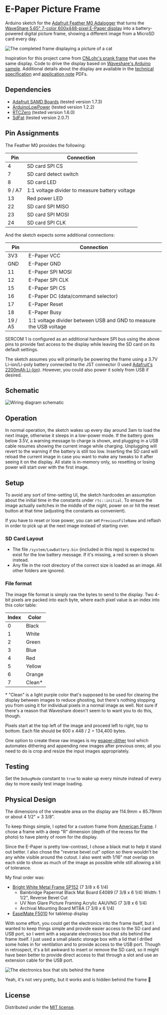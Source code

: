 # E-Paper Picture Frame

Arduino sketch for the [Adafruit Feather M0 Adalogger](https://www.adafruit.com/product/2796) that turns the [WaveShare 5.65" 7-color 600x448-pixel E-Paper display](https://www.waveshare.com/product/displays/e-paper/epaper-1/5.65inch-e-paper-module-f.htm) into a battery-powered digital picture frame, showing a different image from a MicroSD card every day.

![The completed frame displaying a picture of a cat](images/frame.jpg)

Inspiration for this project came from [CNLohr's prank frame](https://www.youtube.com/watch?v=YawP9RjPcJA) that uses the same display. Code to drive the display based on [Waveshare's Arduino sample](https://github.com/waveshare/e-Paper/tree/master/Arduino/epd5in65f). Additional details about the display are available in the [technical specification](https://www.waveshare.com/w/upload/7/7a/5.65inch_e-Paper_%28F%29_Sepecification.pdf) and [application note](https://www.waveshare.com/w/upload/b/b5/5.65inch_e-Paper_%EF%BC%88F%EF%BC%89_Application_Note_Reference_Design.pdf) PDFs.

## Dependencies

* [Adafruit SAMD Boards](https://github.com/adafruit/ArduinoCore-samd) (tested version 1.7.3)
* [ArduinoLowPower](https://github.com/arduino-libraries/ArduinoLowPower) (tested version 1.2.2)
* [RTCZero](https://github.com/arduino-libraries/RTCZero) (tested version 1.6.0)
* [SdFat](https://github.com/greiman/SdFat) (tested version 2.0.7)

## Pin Assignments

The Feather M0 provides the following:

| Pin       | Connection                                                            |
| --------- | --------------------------------------------------------------------- |
| 4         | SD card SPI CS                                                        |
| 7         | SD card detect switch                                                 |
| 8         | SD card LED                                                           |
| 9 / A7    | 1:1 voltage divider to measure battery voltage                        |
| 13        | Red power LED                                                         |
| 22        | SD card SPI MISO                                                      |
| 23        | SD card SPI MOSI                                                      |
| 24        | SD card SPI CLK                                                       |

And the sketch expects some additional connections:

| Pin       | Connection                                                            |
| --------- | --------------------------------------------------------------------- |
| 3V3       | E-Paper VCC                                                           |
| GND       | E-Paper GND                                                           |
| 11        | E-Paper SPI MOSI                                                      |
| 12        | E-Paper SPI CLK                                                       |
| 15        | E-Paper SPI CS                                                        |
| 16        | E-Paper DC (data/command selector)                                    |
| 17        | E-Paper Reset                                                         |
| 18        | E-Paper Busy                                                          |
| 19 / A5   | 1:1 voltage divider between USB and GND to measure the USB voltage    |

SERCOM 1 is configured as an additional hardware SPI bus using the above pins to provide fast access to the display while leaving the SD card on its default settings.

The sketch assumes you will primarily be powering the frame using a 3.7V Li-ion/Li-poly battery connected to the JST connector (I used [Adafruit's 2200mAh Li-Ion](https://www.adafruit.com/product/1781)). However, you could also power it solely from USB if desired.

## Schematic

![Wiring diagram schematic](images/schematic.svg)

## Operation

In normal operation, the sketch wakes up every day around 3am to load the next image, otherwise it sleeps in a low-power mode. If the battery goes below 3.5V, a warning message to charge is shown, and plugging in a USB cable resumes showing the current image while charging. Unplugging will revert to the warning if the battery is still too low. Inserting the SD card will reload the current image in case you want to make any tweaks to it after seeing it on the display. All state is in-memory only, so resetting or losing power will start over with the first image.

## Setup

To avoid any sort of time-setting UI, the sketch hardcodes an assumption about the initial time in the constants under `rtc::initial`. To ensure the image actually switches in the middle of the night, power on or hit the reset button at that time (adjusting the constants as convenient).

If you have to reset or lose power, you can set `PreviousFileName` and reflash in order to pick up at the next image instead of starting over.

### SD Card Layout

* The file `/system/LowBattery.bin` (included in this repo) is expected to exist for the low battery message. If it's missing, a red screen is shown instead.
* Any file in the root directory of the correct size is loaded as an image. All other folders are ignored.

### File format

The image file format is simply raw the bytes to send to the display. Two 4-bit pixels are packed into each byte, where each pixel value is an index into this color table:

| Index | Color  |
| ----- | ------ |
| 0     | Black  |
| 1     | White  |
| 2     | Green  |
| 3     | Blue   |
| 4     | Red    |
| 5     | Yellow |
| 6     | Orange |
| 7     | Clean* |

\* "Clean" is a light purple color that's supposed to be used for clearing the display between images to reduce ghosting, but there's nothing stopping you from using it for individual pixels in a normal image as well. Not sure if there's a reason that Waveshare doesn't seem to to want you to do this, though.

Pixels start at the top left of the image and proceed left to right, top to bottom. Each file should be 600 x 448 / 2 = 134,400 bytes.

One option to create these raw images is my [epaper-dither](https://github.com/alusch/epaper-dither) tool which automates dithering and appending new images after previous ones; all you need to do is crop and resize the input images appropriately.

## Testing

Set the `DebugMode` constant to `true` to wake up every minute instead of every day to more easily test image loading.

## Physical Design

The dimensions of the viewable area on the display are 114.9mm × 85.79mm or about 4 1/2" × 3 3/8".

To keep things simple, I opted for a custom frame from [American Frame](https://www.americanframe.com). I chose a frame with a deep "R" dimension (depth of the recess for the photo) to have plenty of room for the display.

Since the E-Paper is pretty low-contrast, I chose a black mat to help it stand out better. I also chose the "reverse bevel cut" option so there wouldn't be any white visible around the cutout. I also went with 1/16" mat overlap on each side to show as much of the image as possible while still allowing a bit of tolerance.

My final order was:

* [Bright White Metal Frame SP152](https://www.americanframe.com/frames/bright-white-metal-frame-sp152.aspx) (7 3/8 x 6 1/4)
    * Bainbridge Papermat Black Mat Board E4089 (7 3/8 x 6 1/4) Width: 1 1/2", Reverse Bevel Cut
    * UV Non Glare Picture Framing Acrylic AAUVNG (7 3/8 x 6 1/4)
    * Archival Mounting Board MTBA (7 3/8 x 6 1/4)
* [EaselMate F5010](https://www.americanframe.com/products/easelmate-f5010.aspx) for tabletop display

With some effort, you could get the electronics into the frame itself, but I wanted to keep things simple and provide easier access to the SD card and USB port, so I went with a separate electronics box that sits behind the frame itself. I just used a small plastic storage box with a lid that I drilled some holes in for ventilation and to provide access to the USB port. Though in retrospect, it's a bit awkward to insert or remove the SD card, so it might have been better to provide direct access to that through a slot and use an extension cable for the USB port.

![The electronics box that sits behind the frame](images/electronics.jpg)

Yeah, it's not very pretty, but it works and is hidden behind the frame 🙂

## License

Distributed under the [MIT license].

[MIT license]: /LICENSE
